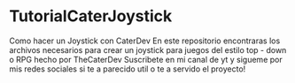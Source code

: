 # TutorialCaterJoystick
Como hacer un Joystick con CaterDev
En este repositorio encontraras los archivos necesarios para crear un joystick para juegos del estilo top - down o RPG hecho por TheCaterDev
Suscribete en mi canal de yt y sigueme por mis redes sociales si te a parecido util o te a servido el proyecto!


